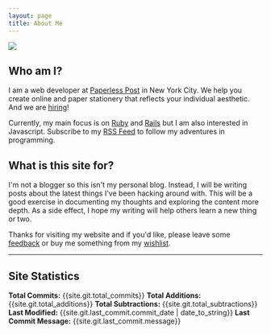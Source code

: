 ```yaml
---
layout: page
title: About Me
---
```


<div class="profile-picture">
  <img src="https://1.gravatar.com/avatar/2341c25ab7f4284c4c3d991b5318f8ad?d=https%3A%2F%2Fidenticons.github.com%2Fa8adfc15ac1e7baf833fab9d42a2bcd5.png&r=x&s=150" />
</div>

## Who am I?
I am a web developer at [Paperless Post] in New York City. We help you create online and paper stationery that reflects your individual aesthetic. And we are [hiring]!

Currently, my main focus is on [Ruby] and [Rails] but I am also interested in Javascript. Subscribe to my [RSS Feed] to follow my adventures in programming.

## What is this site for?
I'm not a blogger so this isn't my personal blog. Instead, I will be writing posts about the latest things I've been hacking around with. This will be a good exercise in documenting my thoughts and exploring the content more depth. As a side effect, I hope my writing will help others learn a new thing or two.

Thanks for visiting my website and if you'd like, please leave some [feedback] or buy me something from my [wishlist].

---

## Site Statistics
**Total Commits:** {{site.git.total_commits}}
**Total Additions:** {{site.git.total_additions}}
**Total Subtractions:** {{site.git.total_subtractions}}
**Last Modified:** {{site.git.last_commit.commit_date | date_to_string}}
**Last Commit Message:** {{site.git.last_commit.message}}

[Paperless Post]: http://paperlesspost.com
[hiring]: http://www.paperlesspost.com/about/jobs
[Ruby]: https://ruby-lang.org/
[RSS Feed]: atom.xml
[Rails]: http://rubyonrails.org/
[feedback]: https://github.com/ivantsepp/ivantsepp.github.io/issues/new
[wishlist]: http://amzn.com/w/2FR82WMFJK9YE
